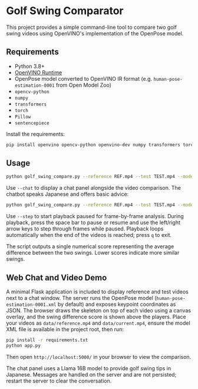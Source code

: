 # Golf Swing Comparator

This project provides a simple command-line tool to compare two golf swing videos using OpenVINO's implementation of the OpenPose model.

## Requirements
- Python 3.8+
- [OpenVINO Runtime](https://docs.openvino.ai/latest/openvino_docs_install_guides.html)
- OpenPose model converted to OpenVINO IR format (e.g. `human-pose-estimation-0001` from Open Model Zoo)
- `opencv-python`
- `numpy`
- `transformers`
- `torch`
- `Pillow`
- `sentencepiece`

Install the requirements:

```bash
pip install openvino opencv-python openvino-dev numpy transformers torch Pillow sentencepiece
```

## Usage

```bash
python golf_swing_compare.py --reference REF.mp4 --test TEST.mp4 --model human-pose-estimation-0001.xml
```

Use `--chat` to display a chat panel alongside the video comparison. The chatbot speaks Japanese and offers basic advice:

```bash
python golf_swing_compare.py --reference REF.mp4 --test TEST.mp4 --model human-pose-estimation-0001.xml --chat
```

Use `--step` to start playback paused for frame-by-frame analysis. During
playback, press the space bar to pause or resume and use the left/right arrow
keys to step through frames while paused. Playback loops automatically when
the end of the videos is reached; press `q` to exit.

The script outputs a single numerical score representing the average difference between the two swings. Lower scores indicate more similar swings.


## Web Chat and Video Demo

A minimal Flask application is included to display reference and test videos next to a chat window.
The server runs the OpenPose model (`human-pose-estimation-0001.xml` by default) and exposes keypoint coordinates as JSON. The
browser draws the skeleton on top of each video using a canvas overlay, and the swing difference score is shown above the players.
Place your videos as `data/reference.mp4` and `data/current.mp4`, ensure the model XML file is available in the project root,
then run:

```bash
pip install -r requirements.txt
python app.py
```

Then open `http://localhost:5000/` in your browser to view the comparison.

The chat panel uses a Llama 16B model to provide golf swing tips in Japanese.
Messages are handled on the server and are not persisted; restart the server
to clear the conversation.
